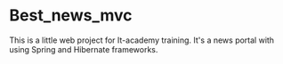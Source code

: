 # Best_news_mvc

This is a little web project for It-academy training. It's a news portal with using Spring and Hibernate frameworks.

